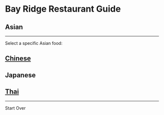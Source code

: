# Bay Ridge Restaurant Guide
## Asian
---
Select a specific Asian food:
## [Chinese](https://www.nicechinatown.com/)
## Japanese
## [Thai](https://www.unithaibistro.com/) 
---
Start Over